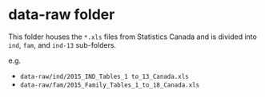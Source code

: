 <!--
Copyright 2019 Province of British Columbia

Licensed under the Apache License, Version 2.0 (the "License");
you may not use this file except in compliance with the License.
You may obtain a copy of the License at

http://www.apache.org/licenses/LICENSE-2.0

Unless required by applicable law or agreed to in writing, software distributed under the License is distributed on an "AS IS" BASIS,
WITHOUT WARRANTIES OR CONDITIONS OF ANY KIND, either express or implied.
See the License for the specific language governing permissions and limitations under the License.
-->



# data-raw folder

This folder houses the `*.xls` files from Statistics Canada and is divided into `ind`, `fam`, and `ind-13` sub-folders.

e.g. 

- `data-raw/ind/2015_IND_Tables_1 to_13_Canada.xls`  
- `data-raw/fam/2015_Family_Tables_1_to_18_Canada.xls`  

